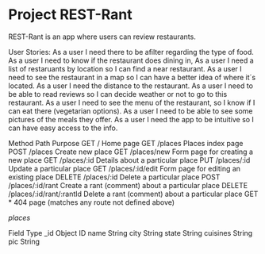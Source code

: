 # Project REST-Rant

REST-Rant is an app where users can review restaurants.

User Stories:
As a user I need there to be afilter regarding the type of food.
As a user I need to know if the restaurant does dining in,
As a user I need a list of restaruants by location so I can find a near restaurant.
As a user I need to see the restaurant in a map so I can have a better idea of where it´s located.
As a user I need the distance to the restaurant.
As a user I need to be able to read reviews so I can decide weather or not to go to this restaurant.
As a user I need to see the menu of the restaurant, so I know if I can eat there (vegetarian options).
As a user I need to be able to see some pictures of the meals they offer.
As a user I need the app to be intuitive so I can have easy access to the info.

Method	                              Path	                               Purpose
GET                                    /                                  Home page
GET	                                  /places	                          Places index page
POST	                              /places	                          Create new place
GET                                   /places/new                         Form page for creating a new place
GET                                 /places/:id                           Details about a particular place
PUT                                 /places/:id                           Update a particular place
GET                               /places/:id/edit                        Form page for editing an existing place
DELETE                             /places/:id                            Delete a particular place
POST	                           /places/:id/rant                       Create a rant (comment) about a particular place
DELETE                             /places/:id/rant/:rantId               Delete a rant (comment) about a particular place
GET                                     *                                  404 page (matches any route not defined above)


*places*

Field	        Type
_id	            Object ID
name	        String
city	        String
state	        String
cuisines	    String
pic	            String